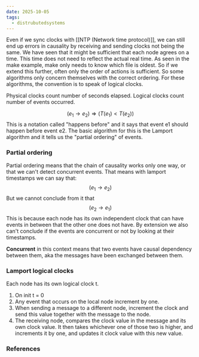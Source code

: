 ```yaml
---
date: 2025-10-05
tags:
  - distrubutedsystems
---
```

Even if we sync clocks with [[NTP (Network time protocol)]], we can still end up errors in causality by receiving and sending clocks not being the same.
We have seen that it might be sufficient that each node agrees on a time. This time does not need to reflect the actual real time. As seen in the make example, make only needs to know which file is oldest. 
So if we extend this further, often only the order of actions is sufficient. So some algorithms only concern themselves with the correct ordering. For these algorithms, the convention is to speak of logical clocks.

Physical clocks count number of seconds elapsed.
Logical clocks count number of events occurred.

$$
	(e_1 \longrightarrow e_2) \Longrightarrow (T(e_1) < T(e_2))
$$
This is a notation called "happens before" and it says that event e1 should happen before event e2. 
The basic algorithm for this is the Lamport algorithm and it tells us the "partial ordering" of events.
### Partial ordering
Partial ordering means that the chain of causality works only one way, or that we can't detect concurrent events. 
That means with lamport timestamps we can say that:
$$ (e_1 \longrightarrow e_2) $$
But we cannot conclude from it that 
$$ (e_2 \longrightarrow e_1) $$
This is because each node has its own independent clock that can have events in between that the other one does not have. 
By extension we also can't conclude if the events are concurrent or not by looking at their timestamps. 

**Concurrent** in this context means that two events have causal dependency between them, aka the messages have been exchanged between them.
### Lamport logical clocks
Each node has its own logical clock t.

1. On init t = 0
2. Any event that occurs on the local node increment by one.
3. When sending a message to a different node, increment the clock and send this value together with the message to the node. 
4. The receiving node, compares the clock value in the message and its own clock value. It then takes whichever one of those two is higher, and increments it by one, and updates it clock value with this new value. 









### References


